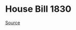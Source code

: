 # House Bill 1830

[Source](http://lawfilesext.leg.wa.gov/biennium/2021-22/Xml/Bills/House%20Bills/1830.xml)